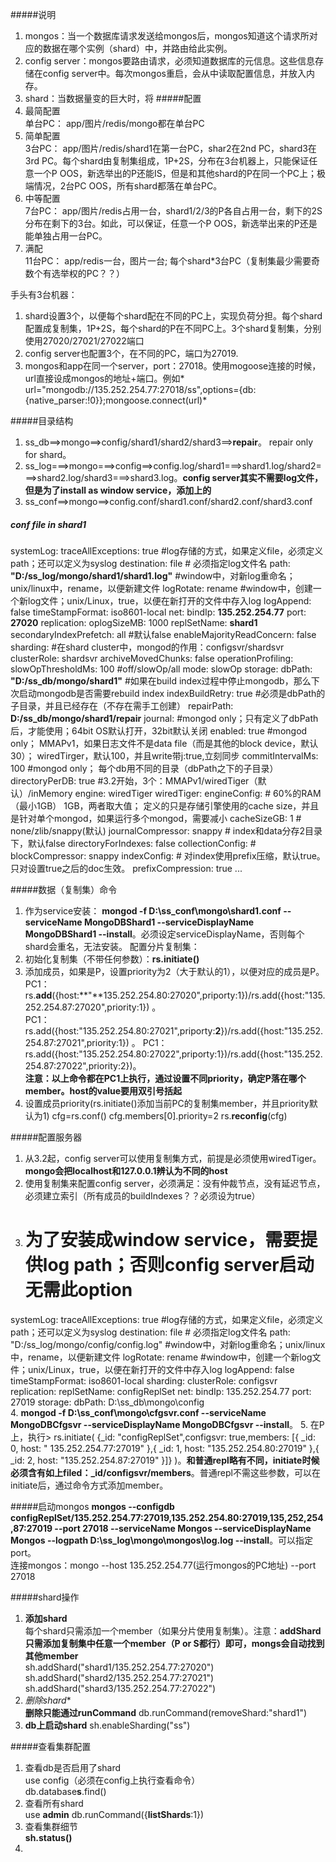 #####说明  
1. mongos：当一个数据库请求发送给mongos后，mongos知道这个请求所对应的数据在哪个实例（shard）中，并路由给此实例。  
2. config server：mongos要路由请求，必须知道数据库的元信息。这些信息存储在config server中。每次mongos重启，会从中读取配置信息，并放入内存。  
3. shard：当数据量变的巨大时，将
#####配置
1. 最简配置  
单台PC： app/图片/redis/mongo都在单台PC    
2. 简单配置  
3台PC：  app/图片/redis/shard1在第一台PC，shar2在2nd PC，shard3在3rd PC。每个shard由复制集组成，1P+2S，分布在3台机器上，只能保证任意一个P OOS，新选举出的P还能IS，但是和其他shard的P在同一个PC上；极端情况，2台PC OOS，所有shard都落在单台PC。
3. 中等配置  
7台PC：  app/图片/redis占用一台，shard1/2/3的P各自占用一台，剩下的2S分布在剩下的3台。如此，可以保证，任意一个P OOS，新选举出来的P还是能单独占用一台PC。  
4. 满配  
11台PC： app/redis一台，图片一台; 每个shard*3台PC（复制集最少需要奇数个有选举权的PC？？）  

手头有3台机器：  
1. shard设置3个，以便每个shard配在不同的PC上，实现负荷分担。每个shard配置成复制集，1P+2S，每个shard的P在不同PC上。3个shard复制集，分别使用27020/27021/27022端口  
2. config server也配置3个，在不同的PC，端口为27019.  
3. mongos和app在同一个server，port：27018。使用mogoose连接的时候，url直接设成mongos的地址+端口。例如* url="mongodb://135.252.254.77:27018/ss",options={db:{native_parser:!0}};mongoose.connect(url)*   

#####目录结构
1. ss_db==>mongo==>config/shard1/shard2/shard3==>**repair**。 repair only for shard。  
2. ss_log===>mongo===>config==>config.log/shard1===>shard1.log/shard2===>shard2.log/shard3===>shard3.log。**config server其实不需要log文件，但是为了install as window service，添加上的**   
3. ss_conf==>mongo==>config.conf/shard1.conf/shard2.conf/shard3.conf  

##### conf file in shard1
systemLog:
    traceAllExceptions: true
    #log存储的方式，如果定义file，必须定义path；还可以定义为syslog
    destination: file
    # 必须指定log文件名
    path: **"D:/ss_log/mongo/shard1/shard1.log"**
    #window中，对新log重命名；unix/linux中，rename，以便新建文件
    logRotate: rename
    #window中，创建一个新log文件；unix/Linux，true，以便在新打开的文件中存入log
    logAppend: false
    timeStampFormat: iso8601-local
net:
    bindIp: **135.252.254.77**
    port: **27020**
replication:
    oplogSizeMB: 1000
    replSetName: **shard1**
    secondaryIndexPrefetch: all
    #默认false
    enableMajorityReadConcern: false
sharding:
    #在shard cluster中，mongod的作用：configsvr/shardsvr
    clusterRole: shardsvr
    archiveMovedChunks: false
operationProfiling:
    slowOpThresholdMs: 100
    #off/slowOp/all
    mode: slowOp
storage:
    dbPath: **"D:/ss_db/mongo/shard1"**
    #如果在build index过程中停止mongodb，那么下次启动mongodb是否需要rebuild index
    indexBuildRetry: true
    #必须是dbPath的子目录，并且已经存在（不存在需手工创建）
    repairPath: **D:/ss_db/mongo/shard1/repair**
    journal: 
      #mongod only；只有定义了dbPath后，才能使用；64bit OS默认打开，32bit默认关闭
      enabled: true
      #mongod only； MMAPv1，如果日志文件不是data file（而是其他的block device，默认30）； wiredTirger，默认100，并且write带j:true,立刻同步
      commitIntervalMs: 100
      #mongod only； 每个db用不同的目录（dbPath之下的子目录）
    directoryPerDB: true
    #3.2开始，3个：MMAPv1/wiredTiger（默认）/inMemory
    engine: wiredTiger
    wiredTiger:
        engineConfig:
           # 60%的RAM（最小1GB） 1GB，两者取大值； 定义的只是存储引擎使用的cache size，并且是针对单个mongod，如果运行多个mongod，需要减小
           cacheSizeGB: 1
           # none/zlib/snappy(默认)
           journalCompressor: snappy
           # index和data分存2目录下，默认false
           directoryForIndexes: false
        collectionConfig:
           #
           blockCompressor: snappy
        indexConfig:
           # 对index使用prefix压缩，默认true。只对设置true之后的doc生效。
           prefixCompression: true
...  

#####数据（复制集）命令
1. 作为service安装：
**mongod -f D:\ss_conf\mongo\shard1.conf --serviceName MongoDBShard1 --serviceDisplayName MongoDBShard1 --install**。必须设定serviceDisplayName，否则每个shard会重名，无法安装。
配置分片复制集：
1. 初始化复制集（不带任何参数）：**rs.initiate()**  
2. 添加成员，如果是P，设置priority为2（大于默认的1），以便对应的成员是P。
    PC1：rs.**add**({host:**"**135.252.254.80:27020",priporty:1})/rs.add({host:"135.252.254.87:27020",priority:1}) 。  
    PC1：rs.add({host:"135.252.254.80:27021",priporty:**2**})/rs.add({host:"135.252.254.87:27021",priority:1}) 。
    PC1：rs.add({host:"135.252.254.80:27022",priporty:1})/rs.add({host:"135.252.254.87:27022",priority:2})。  
**注意：以上命令都在PC1上执行，通过设置不同priority，确定P落在哪个member。host的value要用双引号括起**  
3. 设置成员priority(rs.initiate()添加当前PC的复制集member，并且priority默认为1)
    cfg=rs.conf()
    cfg.members[0].priority=2
    rs.**reconfig**(cfg)

#####配置服务器
1. 从3.2起，config server可以使用复制集方式，前提是必须使用wiredTiger。**mongo会把localhost和127.0.0.1辨认为不同的host**  
2. 使用复制集来配置config server，必须满足：没有仲裁节点，没有延迟节点，必须建立索引（所有成员的buildIndexes？？必须设为true）
3. # 为了安装成window service，需要提供log path；否则config server启动无需此option
systemLog:
    traceAllExceptions: true
    #log存储的方式，如果定义file，必须定义path；还可以定义为syslog
    destination: file
    # 必须指定log文件名
    path: "D:/ss_log/mongo/config/config.log"
    #window中，对新log重命名；unix/linux中，rename，以便新建文件
    logRotate: rename
    #window中，创建一个新log文件；unix/Linux，true，以便在新打开的文件中存入log
    logAppend: false
    timeStampFormat: iso8601-local
sharding:
   clusterRole: configsvr
replication:
   replSetName: configReplSet
net:
   bindIp: 135.252.254.77
   port: 27019
storage:
   dbPath: D:\ss_db\mongo\config  
4. **mongod -f D:\ss_conf\mongo\cfgsvr.conf --serviceName MongoDBCfgsvr --serviceDisplayName MongoDBCfgsvr --install**。 
5. 在P上，执行> rs.initiate( {_id: "configReplSet",configsvr: true,members: [{ _id: 0, host: "
135.252.254.77:27019" },{ _id: 1, host: "135.252.254.80:27019" },{ _id: 2, host: "135.252.254.87:27019" }]} )。**和普通repl略有不同，initiate时候必须含有如上filed：_id/configsvr/members**。普通repl不需这些参数，可以在initiate后，通过命令方式添加member。  

#####启动mongos
**mongos --configdb configReplSet/135.252.254.77:27019,135.252.254.80:27019,135,252,254,87:27019 --port 27018 --serviceName Mongos --serviceDisplayName Mongos --logpath D:\ss_log\mongo\mongos\log.log --install**。可以指定port。  
连接mongos：mongo --host 135.252.254.77(运行mongos的PC地址) --port 27018


#####shard操作
1. **添加shard**  
每个shard只需添加一个member（如果分片使用复制集）。注意：**addShard只需添加复制集中任意一个member（P or S都行）即可，mongs会自动找到其他member**  
sh.addShard("shard1/135.252.254.77:27020")  
sh.addShard("shard2/135.252.254.77:27021")  
sh.addShard("shard3/135.252.254.77:27022")  
2. *删除shard**  
**删除只能通过runCommand** 
db.runCommand(removeShard:"shard1")  
3. **db上启动shard**
sh.enableSharding("ss")  


#####查看集群配置
1. 查看db是否启用了shard  
    use config（必须在config上执行查看命令）  
    db.database**s**.find()
2. 查看所有shard  
    use **admin**
    db.runCommand({**listShards**:1})
3. 查看集群细节  
    **sh.status()**  
4. 
